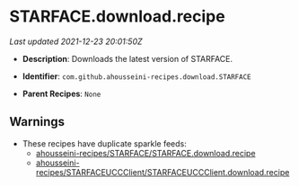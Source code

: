 # STARFACE.download.recipe

_Last updated 2021-12-23 20:01:50Z_

- **Description**: Downloads the latest version of STARFACE.

- **Identifier**: `com.github.ahousseini-recipes.download.STARFACE`

- **Parent Recipes**: `None`


## Warnings

- These recipes have duplicate sparkle feeds:
    - [ahousseini-recipes/STARFACE/STARFACE.download.recipe](/autopkg-dupe-tracker/ahousseini-recipes/STARFACE/STARFACE.download.recipe)
    - [ahousseini-recipes/STARFACEUCCClient/STARFACEUCCClient.download.recipe](/autopkg-dupe-tracker/ahousseini-recipes/STARFACEUCCClient/STARFACEUCCClient.download.recipe)